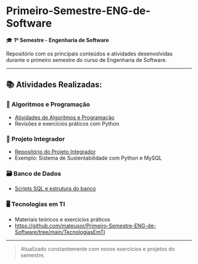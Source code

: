 # Primeiro-Semestre-ENG-de-Software
🎓 **1º Semestre - Engenharia de Software**

Repositório com os principais conteúdos e atividades desenvolvidas durante o primeiro semestre do curso de Engenharia de Software.

---

## 📚 Atividades Realizadas:

### 🧠 Algoritmos e Programação
- [Atividades de Algoritmos e Programação](Algoritmos-de-Programacao/)
- Revisões e exercícios práticos com Python

### 🌱 Projeto Integrador
- [Repositório do Projeto Integrador](ProjetoIntegrador/)
- Exemplo: Sistema de Sustentabilidade com Python e MySQL

### 🗃️ Banco de Dados
- [Scripts SQL e estrutura do banco](BancoDeDados/)
### 🖥️ Tecnologias em TI
- Materiais teóricos e exercícios práticos
- https://github.com/mateusor/Primeiro-Semestre-ENG-de-Software/tree/main/TecnologiasEmTI

---

> Atualizado constantemente com novos exercícios e projetos do semestre.
